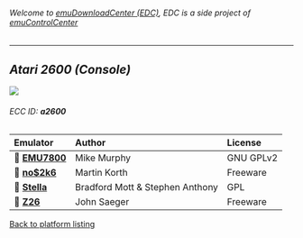 ###### Welcome to [emuDownloadCenter (EDC)](https://github.com/PhoenixInteractiveNL/emuDownloadCenter/wiki/), EDC is a side project of [emuControlCenter](https://github.com/PhoenixInteractiveNL/emuControlCenter/wiki/)
***
## _Atari 2600 (Console)_
![](https://raw.githubusercontent.com/wiki/PhoenixInteractiveNL/emuDownloadCenter/images_platform/ecc_a2600_teaser.png)
###### ECC ID: **a2600**

| Emulator   | Author      | License     |
|:-----------|:------------|:------------|
| :file_folder: [**EMU7800**](https://github.com/PhoenixInteractiveNL/emuDownloadCenter/wiki/Emulator-emu7800#menu) | Mike Murphy | GNU GPLv2 |
| :file_folder: [**no$2k6**](https://github.com/PhoenixInteractiveNL/emuDownloadCenter/wiki/Emulator-no2k6#menu) | Martin Korth | Freeware |
| :file_folder: [**Stella**](https://github.com/PhoenixInteractiveNL/emuDownloadCenter/wiki/Emulator-stella#menu) | Bradford Mott & Stephen Anthony | GPL |
| :file_folder: [**Z26**](https://github.com/PhoenixInteractiveNL/emuDownloadCenter/wiki/Emulator-z26#menu) | John Saeger | Freeware |

[Back to platform listing](https://github.com/PhoenixInteractiveNL/emuDownloadCenter/wiki/EDC-Platform-List)
